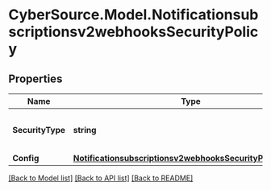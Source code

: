 # CyberSource.Model.Notificationsubscriptionsv2webhooksSecurityPolicy
## Properties

Name | Type | Description | Notes
------------ | ------------- | ------------- | -------------
**SecurityType** | **string** | Security Policy of the client server. | [optional] 
**Config** | [**Notificationsubscriptionsv2webhooksSecurityPolicyConfig**](Notificationsubscriptionsv2webhooksSecurityPolicyConfig.md) |  | [optional] 

[[Back to Model list]](../README.md#documentation-for-models) [[Back to API list]](../README.md#documentation-for-api-endpoints) [[Back to README]](../README.md)

